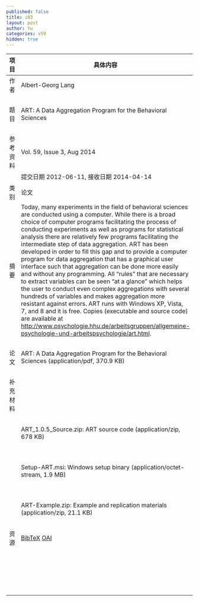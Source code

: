 ```yaml
---
published: false
title: i03
layout: post
author: Yu
categories: v59
hidden: true
---
```


| 项目 | 具体内容 | 链接 |
|---:|---|---|
| 作者 |  Albert-Georg Lang| |
| 题目 |ART: A Data Aggregation Program for the Behavioral Sciences | [下载地址](http://www.jstatsoft.org/v59/i03/paper) |
| 参考资料 |Vol. 59, Issue 3, Aug 2014 | |
| | 提交日期 2012-06-11, 接收日期 2014-04-14| | 
| 类别 | 论文| |
| 摘要 | Today, many experiments in the field of behavioral sciences are conducted using a computer. While there is a broad choice of computer programs facilitating the process of conducting experiments as well as programs for statistical analysis there are relatively few programs facilitating the intermediate step of data aggregation. ART has been developed in order to fill this gap and to provide a computer program for data aggregation that has a graphical user interface such that aggregation can be done more easily and without any programming. All “rules” that are necessary to extract variables can be seen “at a glance” which helps the user to conduct even complex aggregations with several hundreds of variables and makes aggregation more resistant against errors. ART runs with Windows XP, Vista, 7, and 8 and it is free. Copies (executable and source code) are available at http://www.psychologie.hhu.de/arbeitsgruppen/allgemeine-psychologie-und-arbeitspsychologie/art.html.| |
| 论文 | ART: A Data Aggregation Program for the Behavioral Sciences  (application/pdf, 370.9 KB)| [下载地址](http://www.jstatsoft.org/v59/i03/paper) |
| 补充材料 | | |
| |ART_1.0.5_Source.zip: ART source code  (application/zip, 678 KB)|  [下载地址](http://www.jstatsoft.org/v59/i03/supp/1) |
| |Setup-ART.msi:        Windows setup binary  (application/octet-stream, 1.9 MB)|  [下载地址](http://www.jstatsoft.org/v59/i03/supp/2) |
| |ART-Example.zip:      Example and replication materials  (application/zip, 21.1 KB)|  [下载地址](http://www.jstatsoft.org/v59/i03/supp/3) |
| 资源 | [BibTeX](http://www.jstatsoft.org/v59/i03/bibtex) [OAI](http://www.jstatsoft.org/oai?verb=GetRecord&identifier=oai.jstatsoft/v59/i03&prefix=oai_dc)| |
| |  | [返回卷目录]({{site.baseurl}}/volume/v59.html) |
